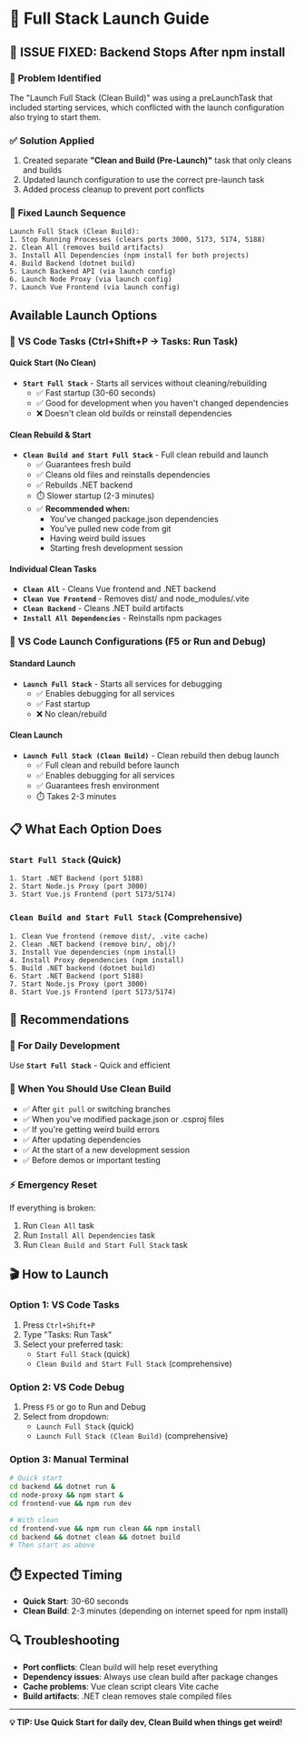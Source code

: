 # 🚀 Full Stack Launch Guide

## 🔧 **ISSUE FIXED: Backend Stops After npm install**

### 🚨 **Problem Identified**
The "Launch Full Stack (Clean Build)" was using a preLaunchTask that included starting services, which conflicted with the launch configuration also trying to start them.

### ✅ **Solution Applied**
1. Created separate **"Clean and Build (Pre-Launch)"** task that only cleans and builds
2. Updated launch configuration to use the correct pre-launch task
3. Added process cleanup to prevent port conflicts

### 🎯 **Fixed Launch Sequence**
```
Launch Full Stack (Clean Build):
1. Stop Running Processes (clears ports 3000, 5173, 5174, 5188)
2. Clean All (removes build artifacts)
3. Install All Dependencies (npm install for both projects)
4. Build Backend (dotnet build)
5. Launch Backend API (via launch config)
6. Launch Node Proxy (via launch config)  
7. Launch Vue Frontend (via launch config)
```

## Available Launch Options

### 🔧 **VS Code Tasks** (Ctrl+Shift+P → Tasks: Run Task)

#### Quick Start (No Clean)
- **`Start Full Stack`** - Starts all services without cleaning/rebuilding
  - ✅ Fast startup (30-60 seconds)
  - ✅ Good for development when you haven't changed dependencies
  - ❌ Doesn't clean old builds or reinstall dependencies

#### Clean Rebuild & Start
- **`Clean Build and Start Full Stack`** - Full clean rebuild and launch
  - ✅ Guarantees fresh build
  - ✅ Cleans old files and reinstalls dependencies
  - ✅ Rebuilds .NET backend
  - ⏱️ Slower startup (2-3 minutes)
  - ✅ **Recommended when:**
    - You've changed package.json dependencies
    - You've pulled new code from git
    - Having weird build issues
    - Starting fresh development session

#### Individual Clean Tasks
- **`Clean All`** - Cleans Vue frontend and .NET backend
- **`Clean Vue Frontend`** - Removes dist/ and node_modules/.vite
- **`Clean Backend`** - Cleans .NET build artifacts
- **`Install All Dependencies`** - Reinstalls npm packages

### 🎯 **VS Code Launch Configurations** (F5 or Run and Debug)

#### Standard Launch
- **`Launch Full Stack`** - Starts all services for debugging
  - ✅ Enables debugging for all services
  - ✅ Fast startup
  - ❌ No clean/rebuild

#### Clean Launch  
- **`Launch Full Stack (Clean Build)`** - Clean rebuild then debug launch
  - ✅ Full clean and rebuild before launch
  - ✅ Enables debugging for all services
  - ✅ Guarantees fresh environment
  - ⏱️ Takes 2-3 minutes

## 📋 **What Each Option Does**

### `Start Full Stack` (Quick)
```
1. Start .NET Backend (port 5188)
2. Start Node.js Proxy (port 3000)  
3. Start Vue.js Frontend (port 5173/5174)
```

### `Clean Build and Start Full Stack` (Comprehensive)
```
1. Clean Vue frontend (remove dist/, .vite cache)
2. Clean .NET backend (remove bin/, obj/)
3. Install Vue dependencies (npm install)
4. Install Proxy dependencies (npm install)
5. Build .NET backend (dotnet build)
6. Start .NET Backend (port 5188)
7. Start Node.js Proxy (port 3000)
8. Start Vue.js Frontend (port 5173/5174)
```

## 🎯 **Recommendations**

### 🚀 **For Daily Development**
Use **`Start Full Stack`** - Quick and efficient

### 🔄 **When You Should Use Clean Build**
- ✅ After `git pull` or switching branches
- ✅ When you've modified package.json or .csproj files
- ✅ If you're getting weird build errors
- ✅ After updating dependencies
- ✅ At the start of a new development session
- ✅ Before demos or important testing

### ⚡ **Emergency Reset**
If everything is broken:
1. Run `Clean All` task
2. Run `Install All Dependencies` task  
3. Run `Clean Build and Start Full Stack` task

## 🎬 **How to Launch**

### Option 1: VS Code Tasks
1. Press `Ctrl+Shift+P`
2. Type "Tasks: Run Task"
3. Select your preferred task:
   - `Start Full Stack` (quick)
   - `Clean Build and Start Full Stack` (comprehensive)

### Option 2: VS Code Debug
1. Press `F5` or go to Run and Debug
2. Select from dropdown:
   - `Launch Full Stack` (quick)
   - `Launch Full Stack (Clean Build)` (comprehensive)

### Option 3: Manual Terminal
```bash
# Quick start
cd backend && dotnet run &
cd node-proxy && npm start &
cd frontend-vue && npm run dev

# With clean
cd frontend-vue && npm run clean && npm install
cd backend && dotnet clean && dotnet build
# Then start as above
```

## ⏱️ **Expected Timing**
- **Quick Start**: 30-60 seconds
- **Clean Build**: 2-3 minutes (depending on internet speed for npm install)

## 🔍 **Troubleshooting**
- **Port conflicts**: Clean build will help reset everything
- **Dependency issues**: Always use clean build after package changes
- **Cache problems**: Vue clean script clears Vite cache
- **Build artifacts**: .NET clean removes stale compiled files

---
**💡 TIP: Use Quick Start for daily dev, Clean Build when things get weird!**
